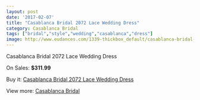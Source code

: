 ```yaml
---
layout: post
date: '2017-02-07'
title: "Casablanca Bridal 2072 Lace Wedding Dress"
category: Casablanca Bridal
tags: ["bridal","style","wedding","casablanca","dress"]
image: http://www.eudances.com/1339-thickbox_default/casablanca-bridal-2072-lace-wedding-dress.jpg
---
```

Casablanca Bridal 2072 Lace Wedding Dress

On Sales: **$311.99**
<a href="https://www.eudances.com/en/casablanca-bridal/473-casablanca-bridal-2072-lace-wedding-dress.html"><amp-img layout="responsive" width="600" height="600" src="//www.eudances.com/1339-thickbox_default/casablanca-bridal-2072-lace-wedding-dress.jpg" alt="Casablanca Bridal 2072 Lace Wedding Dress 0" /></a>
<a href="https://www.eudances.com/en/casablanca-bridal/473-casablanca-bridal-2072-lace-wedding-dress.html"><amp-img layout="responsive" width="600" height="600" src="//www.eudances.com/1341-thickbox_default/casablanca-bridal-2072-lace-wedding-dress.jpg" alt="Casablanca Bridal 2072 Lace Wedding Dress 1" /></a>
<a href="https://www.eudances.com/en/casablanca-bridal/473-casablanca-bridal-2072-lace-wedding-dress.html"><amp-img layout="responsive" width="600" height="600" src="//www.eudances.com/1340-thickbox_default/casablanca-bridal-2072-lace-wedding-dress.jpg" alt="Casablanca Bridal 2072 Lace Wedding Dress 2" /></a>

Buy it: [Casablanca Bridal 2072 Lace Wedding Dress](https://www.eudances.com/en/casablanca-bridal/473-casablanca-bridal-2072-lace-wedding-dress.html "Casablanca Bridal 2072 Lace Wedding Dress")

View more: [Casablanca Bridal](https://www.eudances.com/en/4-casablanca-bridal "Casablanca Bridal")